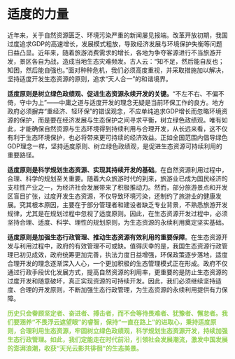 # 适度的力量

近年来，关于自然资源匮乏、环境污染严重的新闻屡见报端。改革开放初期，我国过度追求GDP的高速增长，发展模式粗放，导致经济发展与环境保护失衡等问题日益凸显。近年来，随着旅游消费需求的增长，各地为争夺客源进行不当旅游开发，景区各自为战，造成当地生态灾难频发。古人云：“知不足，然后能自反也；知困，然后能自强也。”面对种种危机，我们必须高度重视，并采取措施加以解决，坚持适度开发生态资源的原则，追求“天人合一”的和谐境界。

**适度原则是树立绿色政绩观、促进生态资源永续开发的关键。**“不左不右、不偏不倚，守中为上”——中庸之道与适度开发的理念无疑是当前环保工作的良方。地方政府必须摒弃“重经济、轻环保”的错误观念，不应单纯追求GDP增长而忽略环境资源的保护，而是要在经济发展与生态保护之间寻求平衡，树立绿色政绩观。唯有如此，才能确保自然资源与生态环境得到持续利用与合理开发，从长远来看，这不仅有利于生态环境保护，也必将带来更可持续的经济效益。正如全国范围内倡导绿色GDP理念一样，坚持适度原则、树立绿色政绩观，是促进生态资源可持续利用的重要路径。

**适度原则是科学规划生态资源、实现其持续开发的基础**。在自然资源利用过程中，合理、科学的规划至关重要。随着大众旅游时代的到来，旅游业已成为国民经济的支柱性产业之一，为经济社会发展带来了积极推动力。然而，部分旅游景点和开发区盲目扩张，过度开发生态资源，不仅导致环境污染，还制约了旅游业的健康发展。究其根本原因，主要在于部分管理者和建设者缺乏专业背景，不熟悉旅游开发规律，尤其是在规划过程中忽视了适度原则。因此，在生态资源开发过程中，必须坚持合理、适度、科学、理性的规划原则，为生态资源的永续利用奠定坚实基础。

**适度原则是加强生态行政管理、推动生态资源有效利用的重要保障**。在生态资源开发与利用过程中，政府的有效管理不可或缺。值得庆幸的是，我国生态资源行政管理已初见成效，政府统筹更加完善，执法力度日益增强，环保政策逐步落地，适度合理开发的理念逐渐深入人心，一个更加积极的生态管理模式正在形成。政府不仅通过行政手段优化发展方式，提高自然资源的利用率，更重要的是防止生态资源的过度开发和随意破坏，真正实现资源的可持续开发。因此，我们必须继续坚持适度、合理的开发原则，不断加强生态行政管理，为生态资源的永续利用提供有力保障。

**<font color="#92d050">历史只会眷顾坚定者、奋进者、搏击者，而不会等待畏难者、犹豫者、懈怠者。我们要涵养“不畏浮云遮望眼”的睿智，保持“一直在路上”的进取心，秉持适度原则，合理利用生态资源，牢固树立绿色政绩观，科学规划生态资源开发，持续加强生态行政管理。如此，我们定能走在时代前沿，引领社会发展潮流，激发中国发展的澎湃浪潮，收获“天光云影共徘徊”的生态美景。</font>**